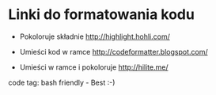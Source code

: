 


# Linki do formatowania kodu


- Pokoloruje składnie <http://highlight.hohli.com/>

- Umieści kod w ramce <http://codeformatter.blogspot.com/>

- Umieści w ramce i pokoloruje <http://hilite.me/>


 code tag: bash friendly - Best :-)

